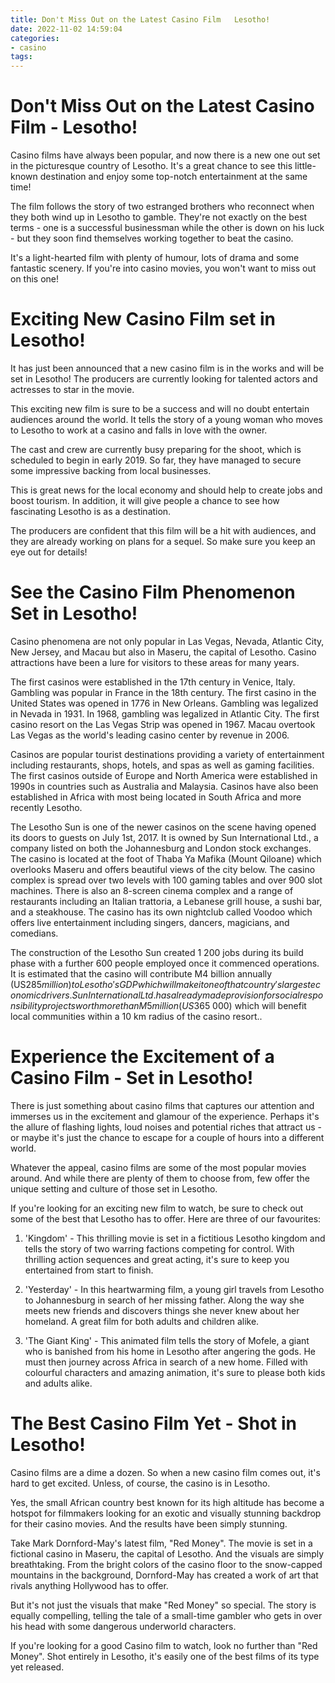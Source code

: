 ```yaml
---
title: Don't Miss Out on the Latest Casino Film   Lesotho!
date: 2022-11-02 14:59:04
categories:
- casino
tags:
---
```



#  Don't Miss Out on the Latest Casino Film - Lesotho!

Casino films have always been popular, and now there is a new one out set in the picturesque country of Lesotho. It's a great chance to see this little-known destination and enjoy some top-notch entertainment at the same time!

The film follows the story of two estranged brothers who reconnect when they both wind up in Lesotho to gamble. They're not exactly on the best terms - one is a successful businessman while the other is down on his luck - but they soon find themselves working together to beat the casino.

It's a light-hearted film with plenty of humour, lots of drama and some fantastic scenery. If you're into casino movies, you won't want to miss out on this one!

#  Exciting New Casino Film set in Lesotho!

It has just been announced that a new casino film is in the works and will be set in Lesotho! The producers are currently looking for talented actors and actresses to star in the movie.

This exciting new film is sure to be a success and will no doubt entertain audiences around the world. It tells the story of a young woman who moves to Lesotho to work at a casino and falls in love with the owner.

The cast and crew are currently busy preparing for the shoot, which is scheduled to begin in early 2019. So far, they have managed to secure some impressive backing from local businesses.

This is great news for the local economy and should help to create jobs and boost tourism. In addition, it will give people a chance to see how fascinating Lesotho is as a destination.

The producers are confident that this film will be a hit with audiences, and they are already working on plans for a sequel. So make sure you keep an eye out for details!

#  See the Casino Film Phenomenon Set in Lesotho!

Casino phenomena are not only popular in Las Vegas, Nevada, Atlantic City, New Jersey, and Macau but also in Maseru, the capital of Lesotho. Casino attractions have been a lure for visitors to these areas for many years.

The first casinos were established in the 17th century in Venice, Italy. Gambling was popular in France in the 18th century. The first casino in the United States was opened in 1776 in New Orleans. Gambling was legalized in Nevada in 1931. In 1968, gambling was legalized in Atlantic City. The first casino resort on the Las Vegas Strip was opened in 1967. Macau overtook Las Vegas as the world's leading casino center by revenue in 2006.

Casinos are popular tourist destinations providing a variety of entertainment including restaurants, shops, hotels, and spas as well as gaming facilities. The first casinos outside of Europe and North America were established in 1990s in countries such as Australia and Malaysia. Casinos have also been established in Africa with most being located in South Africa and more recently Lesotho.

The Lesotho Sun is one of the newer casinos on the scene having opened its doors to guests on July 1st, 2017. It is owned by Sun International Ltd., a company listed on both the Johannesburg and London stock exchanges. The casino is located at the foot of Thaba Ya Mafika (Mount Qiloane) which overlooks Maseru and offers beautiful views of the city below. The casino complex is spread over two levels with 100 gaming tables and over 900 slot machines. There is also an 8-screen cinema complex and a range of restaurants including an Italian trattoria, a Lebanese grill house, a sushi bar, and a steakhouse. The casino has its own nightclub called Voodoo which offers live entertainment including singers, dancers, magicians, and comedians.

The construction of the Lesotho Sun created 1 200 jobs during its build phase with a further 600 people employed once it commenced operations. It is estimated that the casino will contribute M4 billion annually (US$285 million) to Lesotho's GDP which will make it one of that country's largest economic drivers. Sun International Ltd. has already made provision for social responsibility projects worth more than M5 million (US$365 000) which will benefit local communities within a 10 km radius of the casino resort..

#  Experience the Excitement of a Casino Film - Set in Lesotho!

There is just something about casino films that captures our attention and immerses us in the excitement and glamour of the experience. Perhaps it's the allure of flashing lights, loud noises and potential riches that attract us - or maybe it's just the chance to escape for a couple of hours into a different world.

Whatever the appeal, casino films are some of the most popular movies around. And while there are plenty of them to choose from, few offer the unique setting and culture of those set in Lesotho.

If you're looking for an exciting new film to watch, be sure to check out some of the best that Lesotho has to offer. Here are three of our favourites:

1) 'Kingdom' - This thrilling movie is set in a fictitious Lesotho kingdom and tells the story of two warring factions competing for control. With thrilling action sequences and great acting, it's sure to keep you entertained from start to finish.

2) 'Yesterday' - In this heartwarming film, a young girl travels from Lesotho to Johannesburg in search of her missing father. Along the way she meets new friends and discovers things she never knew about her homeland. A great film for both adults and children alike.

3) 'The Giant King' - This animated film tells the story of Mofele, a giant who is banished from his home in Lesotho after angering the gods. He must then journey across Africa in search of a new home. Filled with colourful characters and amazing animation, it's sure to please both kids and adults alike.

#  The Best Casino Film Yet - Shot in Lesotho!

Casino films are a dime a dozen. So when a new casino film comes out, it's hard to get excited. Unless, of course, the casino is in Lesotho.

Yes, the small African country best known for its high altitude has become a hotspot for filmmakers looking for an exotic and visually stunning backdrop for their casino movies. And the results have been simply stunning.

Take Mark Dornford-May's latest film, "Red Money". The movie is set in a fictional casino in Maseru, the capital of Lesotho. And the visuals are simply breathtaking. From the bright colors of the casino floor to the snow-capped mountains in the background, Dornford-May has created a work of art that rivals anything Hollywood has to offer.

But it's not just the visuals that make "Red Money" so special. The story is equally compelling, telling the tale of a small-time gambler who gets in over his head with some dangerous underworld characters.

If you're looking for a good Casino film to watch, look no further than "Red Money". Shot entirely in Lesotho, it's easily one of the best films of its type yet released.